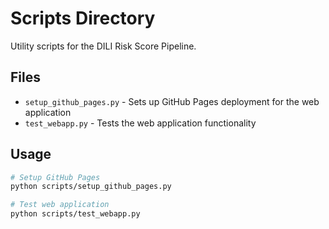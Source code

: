# Scripts Directory

Utility scripts for the DILI Risk Score Pipeline.

## Files

- `setup_github_pages.py` - Sets up GitHub Pages deployment for the web application
- `test_webapp.py` - Tests the web application functionality

## Usage

```bash
# Setup GitHub Pages
python scripts/setup_github_pages.py

# Test web application
python scripts/test_webapp.py
``` 